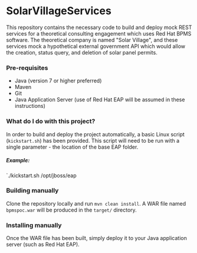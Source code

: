 # SolarVillageServices
This repository contains the necessary code to build and deploy mock REST services for a theoretical consulting engagement which uses Red Hat BPMS software. The theoretical company is named "Solar Village", and these services mock a hypothetical external government API which would allow the creation, status query, and deletion of solar panel permits.

### Pre-requisites
- Java (version 7 or higher preferred)
- Maven
- Git
- Java Application Server (use of Red Hat EAP will be assumed in these instructions)

### What do I do with this project?
In order to build and deploy the project automatically, a basic Linux script (`kickstart.sh`) has been provided. This script will need to be run with a single parameter - the location of the base EAP folder.

##### Example:
`./kickstart.sh /opt/jboss/eap

### Building manually
Clone the repository locally and run `mvn clean install`. A WAR file named `bpmspoc.war` will be produced in the `target/` directory.

### Installing manually
Once the WAR file has been built, simply deploy it to your Java application server (such as Red Hat EAP).
